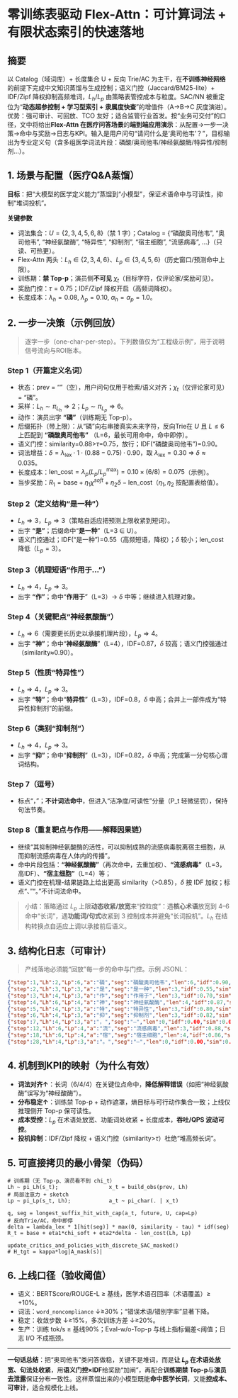 # **零训练表驱动 Flex-Attn：可计算词法 + 有限状态索引的快速落地**

## 摘要

以 Catalog（域词库）+ 长度集合 U + 反向 Trie/AC 为主干，在**不训练神经网络**的前提下完成中文知识蒸馏与生成控制；语义门控（Jaccard/BM25-lite）+ IDF/Zipf 降权抑制高频堆词，$L_h/L_p$ 由策略表管控成本与粒度。SAC/NN 被重定位为“**动态超参控制 + 学习型索引 + 隶属度快查**”的增值件（A→B→C 灰度演进）。优势：强可审计、可回放、TCO 友好；适合监管行业首发。按“业务可交付”的口径，文中将给出**Flex-Attn 在医疗问答场景**的**端到端应用演示**：从配置→一步一决策→命中与奖励→日志与KPI。输入是用户问句“请问什么是‘奥司他韦’？”，目标输出为专业定义句（含多组医学词法片段：磷酸/奥司他韦/神经氨酸酶/特异性/抑制剂…）。

## 1. 场景与配置（医疗Q&A蒸馏）

**目标**：把“大模型的医学定义能力”蒸馏到“小模型”，保证术语命中与可读性，抑制“堆词投机”。

**关键参数**

* 词法集合：$U=\{2,3,4,5,6,8\}$（禁 1 字）；Catalog = {“磷酸奥司他韦”, “奥司他韦”, “神经氨酸酶”, “特异性”, “抑制剂”, “宿主细胞”, “流感病毒”, …}（只读、可热更）。
* Flex-Attn 两头：$L_h \in \{2,3,4,6\}$、$L_p \in \{3,4,5,6\}$（历史窗口/预测命中上限）。
* 训练期：**禁 Top-p**；演员侧**不可见** $\chi_t$（目标字符，仅评论家/奖励可见）。
* 奖励门控：$\tau=0.75$；IDF/Zipf 降权开启（高频词降权）。
* 长度成本：$\lambda_h=0.08,\ \lambda_p=0.10,\ \alpha_h=\alpha_p=1.0$。

## 2. 一步一决策（示例回放）

> 逐字一步（one-char-per-step）。下列数值仅为“工程级示例”，用于说明信号流向与ROI账本。

### Step 1（开篇定义名词）

* 状态：prev = “”（空），用户问句仅用于检索/语义对齐；$\chi_t$（仅评论家可见）= “磷”。
* 采样：$L_h\sim \pi_{L_h}\Rightarrow 2$；$L_p\sim \pi_{L_p}\Rightarrow 6$。
* 动作：演员出字 **“磷”**（训练期无 Top-p）。
* 后缀拓扑（带上限）：从“磷”向右串接真实未来字符，反向Trie在 $U$ 且 $L\le 6$ 上匹配到 **“磷酸奥司他韦”** （L=6，最长可用命中，命中即停）。
* 语义门控：similarity=0.88>$\tau$=0.75，放行；IDF(“磷酸奥司他韦”)=0.90。
* 词法增益：$\delta=\lambda_{\text{lex}}\cdot 1 \cdot (0.88-0.75)\cdot 0.90$，取 $\lambda_{\text{lex}}=0.30$ ⇒ $\delta\approx 0.035$。
* 长度成本：$\text{len\_cost}=\lambda_p (L_p/L^{\max}_p)=0.10\times(6/8)=0.075$（示例）。
* 当步奖励：$R_1 = \text{base}+ \eta_1\chi^{soft}+ \eta_2\delta - \text{len\_cost}$（$\eta_1,\eta_2$ 按配置表给值）。

### Step 2（定义结构“是一种”）

* $L_h\Rightarrow 3$，$L_p\Rightarrow 3$（策略自适应把预测上限收紧到短词）。
* 出字 **“是”**；后缀命中“**是一种**”（L=3 ∈ U）。
* 语义门控通过；IDF(“是一种”)=0.55（高频短语，降权）；$\delta$ 较小；len_cost 降低（$L_p=3$）。

### Step 3（机理短语“作用于…”）

* $L_h\Rightarrow 4$，$L_p\Rightarrow 3$。
* 出字 **“作”**；命中“**作用于**”（L=3）→ $\delta$ 中等；继续进入机理对象。

### Step 4（关键靶点“神经氨酸酶”）

* $L_h\Rightarrow 6$（需要更长历史以承接机理片段），$L_p\Rightarrow 4$。
* 出字 **“神”**；命中“**神经氨酸酶**”（L=4），IDF=0.87，$\delta$ 较高；语义门控强通过（similarity≈0.90）。

### Step 5（性质“特异性”）

* $L_h\Rightarrow 4$，$L_p\Rightarrow 3$。
* 出字 **“特”**；命中“**特异性**”（L=3），IDF=0.8，$\delta$ 中高；合并上一部件成为“特异性抑制剂”的前缀。

### Step 6（类别“抑制剂”）

* $L_h\Rightarrow 4$，$L_p\Rightarrow 3$。
* 出字 **“抑”**；命中“**抑制剂**”（L=3），IDF=0.82，$\delta$ 中高；完成第一分句核心谓词结构。

### Step 7（逗号）

* 标点“，”；**不计词法命中**，但进入“洁净度/可读性”分量（P_t 轻微惩罚），保持句法节奏。

### Step 8（重复靶点与作用——解释因果链）

* 继续“其抑制神经氨酸酶的活性，可以抑制成熟的流感病毒脱离宿主细胞，从而抑制流感病毒在人体内的传播”。
* 命中片段包括：**“神经氨酸酶”**（再次命中，去重加权）、**“流感病毒”**（L=3，高IDF）、**“宿主细胞”**（L=4）等；
* 语义门控在机理-结果链路上给出更高 similarity（>0.85），$\delta$ 按 IDF 加权；标点“、”“。”不计词法命中。

> 小结：策略通过 $L_p$ 上限**动态收紧/放宽**来“控粒度”：遇**核心术语**放宽到 4–6 命中“长词”，遇**功能词/句式**收紧到 3 控制成本并避免“长词投机”。$L_h$ 在结构转换点自适应上调以承接前后语义。

## 3. 结构化日志（可审计）

> 产线落地必须能“回放”每一步的命中与门控。示例 JSONL：

```json
{"step":1,"Lh":2,"Lp":6,"a":"磷","seg":"磷酸奥司他韦","len":6,"idf":0.90,"sim":0.88,"delta":0.035,"len_cost":0.075,"file":"med_catalog.json#3112","pos":"t0-5"}
{"step":2,"Lh":3,"Lp":3,"a":"是","seg":"是一种","len":3,"idf":0.55,"sim":0.82,"delta":0.011,"len_cost":0.038}
{"step":3,"Lh":4,"Lp":3,"a":"作","seg":"作用于","len":3,"idf":0.70,"sim":0.84,"delta":0.019,"len_cost":0.038}
{"step":4,"Lh":6,"Lp":4,"a":"神","seg":"神经氨酸酶","len":4,"idf":0.87,"sim":0.90,"delta":0.039,"len_cost":0.050}
{"step":5,"Lh":4,"Lp":3,"a":"特","seg":"特异性","len":3,"idf":0.80,"sim":0.86,"delta":0.026,"len_cost":0.038}
{"step":6,"Lh":4,"Lp":3,"a":"抑","seg":"抑制剂","len":3,"idf":0.82,"sim":0.85,"delta":0.025,"len_cost":0.038}
{"step":7,"Lh":4,"Lp":3,"a":"，","seg":"—","len":0,"idf":0.00,"sim":0.00,"delta":0.000,"len_cost":0.038,"note":"punctuation"}
{"step":12,"Lh":6,"Lp":4,"a":"流","seg":"流感病毒","len":3,"idf":0.88,"sim":0.87,"delta":0.032,"len_cost":0.050}
{"step":18,"Lh":6,"Lp":4,"a":"宿","seg":"宿主细胞","len":4,"idf":0.86,"sim":0.86,"delta":0.030,"len_cost":0.050}
{"step":28,"Lh":4,"Lp":3,"a":"。","seg":"—","len":0,"idf":0.00,"sim":0.00,"delta":0.000,"len_cost":0.038,"note":"period"}
```

## 4. 机制到KPI的映射（为什么有效）

* **词法对齐↑**：长词（6/4/4）在关键位点命中，**降低解释错误**（如把“神经氨酸酶”误写为“神经酸酶”）。
* **分布稳定↑**：训练禁 Top-p + 动作遮罩，熵目标与可行动作集合一致；上线仅推理侧开 Top-p 保可读性。
* **成本受控**：$L_p$ 在术语处放宽、功能词处收紧 + 长度成本，**吞吐/QPS 波动可控**。
* **投机抑制**：IDF/Zipf 降权 + 语义门控（similarity>$\tau$）杜绝“堆高频长词”。

## 5. 可直接拷贝的最小骨架（伪码）

```pseudo
# 训练期（无 Top-p、演员看不到 chi_t）
Lh ~ pi_Lh(s_t);                x_t = build_obs(prev, Lh)
# 局部注意力 + sketch
Lp ~ pi_Lp(s_t, Lh);            a_t ~ pi_char(. | x_t)

q, seg = longest_suffix_hit_with_cap(a_t, future, U, cap=Lp)
# 反向Trie/AC，命中即停
delta = lambda_lex * 1[hit(seg)] * max(0, similarity - tau) * idf(seg)
R_t = base + eta1*chi_soft + eta2*delta - len_cost(Lh, Lp)

update_critics_and_policies_with_discrete_SAC_masked()
# H_tgt = kappa*log|A_mask(s)|
```

## 6. 上线口径（验收阈值）

* 语义：BERTScore/ROUGE-L ≥ 基线，医学术语召回率（术语覆盖）≥ +10%。
* 词法：`word_noncompliance` ↓≥30%；“错误术语/错别字率”显著下降。
* 稳定：收敛步数 ↓≥15%，多次训练方差 ↓≥20%。
* 生产：训练 tok/s ≥ 基线90%；Eval-w/o-Top-p 与线上指标偏差<阈值；日志 I/O 不成瓶颈。

---

**一句话总结**：把“奥司他韦”类问答做稳，关键不是堆词，而是**让 $L_p$ 在术语处放宽、句法处收紧**，用**语义门控×IDF**给奖励“加闸”，再配合**训练期禁 Top-p**与**演员去泄露**保证分布一致性。这样蒸馏出来的小模型既能**命中医学长词**，又能**控成本、可审计**，适合规模化上线。
